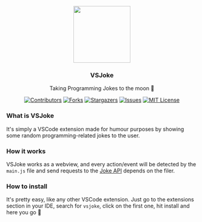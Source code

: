 <div align="center">
  <br />
  <a href="https://github.com/azizbecha/vsjoke">
    <img src="https://user-images.githubusercontent.com/63454940/201515823-eab18016-29dc-4b56-b344-a72b26272c73.png" width="150" />
  </a>

  <h3 align="center">VSJoke</h3>
  <p>Taking Programming Jokes to the moon 🚀</p>

[![Contributors][contributors-shield]][contributors-url]
[![Forks][forks-shield]][forks-url]
[![Stargazers][stars-shield]][stars-url]
[![Issues][issues-shield]][issues-url]
[![MIT License][license-shield]][license-url]

</div>


### What is VSJoke
It's simply a VSCode extension made for humour purposes by showing some random programming-related jokes to the user.

### How it works
VSJoke works as a webview, and every action/event will be detected by the `main.js` file and send requests to the [Joke API](https://v2.jokeapi.dev/) depends on the filer.

### How to install
It's pretty easy, like any other VSCode extension.
Just go to the extensions section in your IDE, search for `vsjoke`, click on the first one, hit install and here you go 🚀


[contributors-shield]: https://img.shields.io/github/contributors/azizbecha/vsjoke.svg?style=for-the-badge
[contributors-url]: https://github.com/azizbecha/vsjoke/graphs/contributors
[forks-shield]: https://img.shields.io/github/forks/azizbecha/vsjoke.svg?style=for-the-badge
[forks-url]: https://github.com/azizbecha/vsjoke/network/members
[stars-shield]: https://img.shields.io/github/stars/azizbecha/vsjoke.svg?style=for-the-badge
[stars-url]: https://github.com/azizbecha/vsjoke/stargazers
[issues-shield]: https://img.shields.io/github/issues/azizbecha/vsjoke.svg?style=for-the-badge
[issues-url]: https://github.com/azizbecha/vsjoke/issues
[license-shield]: https://img.shields.io/github/license/azizbecha/vsjoke.svg?style=for-the-badge
[license-url]: https://github.com/azizbecha/vsjoke/blob/master/LICENSE.md
